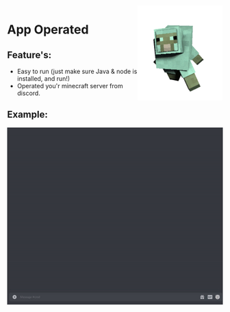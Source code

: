 <img align="right" src="https://github.com/Muhammad-Hadidi/app-operated/blob/master/assets/cow.gif" width="200">

# App Operated

## Feature's:
  * Easy to run (just make sure Java & node is installed, and run!)
  * Operated you'r minecraft server from discord.

## Example:
![Loading Example...](https://github.com/Muhammad-Hadidi/app-operated/blob/master/assets/example.gif)
